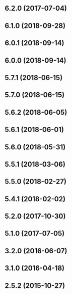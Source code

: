 ## 6.2.0 (2017-07-04)



## 6.1.0 (2018-09-28)



## 6.0.1 (2018-09-14)



## 6.0.0 (2018-09-14)




## 5.7.1 (2018-06-15)



## 5.7.0 (2018-06-15)



## 5.6.2 (2018-06-05)



## 5.6.1 (2018-06-01)



## 5.6.0 (2018-05-31)



## 5.5.1 (2018-03-06)



## 5.5.0 (2018-02-27)



## 5.4.1 (2018-02-02)



## 5.2.0 (2017-10-30)



## 5.1.0 (2017-07-05)



## 3.2.0 (2016-06-07)



## 3.1.0 (2016-04-18)



## 2.5.2 (2015-10-27)


